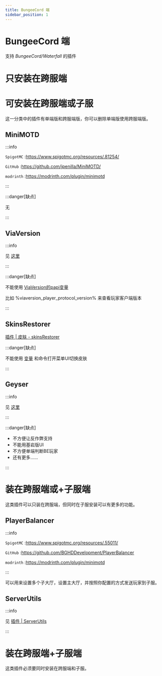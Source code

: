 ```yaml
---
title: BungeeCord 端
sidebar_position: 1
---
```


# BungeeCord 端

支持 *BungeeCord/Waterfall* 的插件

# 只安装在跨服端

# 可安装在跨服端或子服

这一分类中的插件有单端版和跨服端版，你可以删除单端版使用跨服端版。

## MiniMOTD

:::info

`SpigotMC` :https://www.spigotmc.org/resources/.81254/

`GitHub` :https://github.com/jpenilla/MiniMOTD/

`modrinth` :https://modrinth.com/plugin/minimotd

:::

:::danger[缺点]

无

:::

## ViaVersion

:::info

见 [这里](/docs/process/plugin/其他/跨版本/概览.md)

:::

:::danger[缺点]

不能使用 [ViaVersion的papi变量](https://wiki.placeholderapi.com/users/placeholder-list/#viaversion)

比如 %viaversion_player_protocol_version% 来查看玩家客户端版本

:::

## SkinsRestorer

[插件 | 皮肤 - skinsRestorer](/docs/process/plugin/其他/皮肤%20-%20skinsRestorer.md)

:::danger[缺点]

不能使用 [变量](https://skinsrestorer.net/docs/integrations/placeholderapi) 和命令打开菜单UI切换皮肤

:::

## Geyser

:::info

见 [这里](/docs/sundry/手机玩家支持/Geyser/入门/概览.md)

:::

:::danger[缺点]

- 不方便让反作弊支持
- 不能用基岩版UI
- 不方便单端判断BE玩家
- 还有更多......

:::

# 装在跨服端或+子服端

这类插件可以只装在跨服端，但同时在子服安装可以有更多的功能。

## PlayerBalancer

:::info

`SpigotMC` :https://www.spigotmc.org/resources/.55011/

`GitHub` :https://github.com/BGHDDevelopment/PlayerBalancer

`modrinth` :https://modrinth.com/plugin/minimotd

:::

可以用来设置多个子大厅，设置主大厅，并按照你配置的方式发送玩家到子服。

## ServerUtils

:::info

见 [插件 | ServerUtils](/docs/process/plugin/管理工具/插件管理/ServerUtils.md)

:::

# 装在跨服端+子服端

这类插件必须要同时安装在跨服端和子服。
